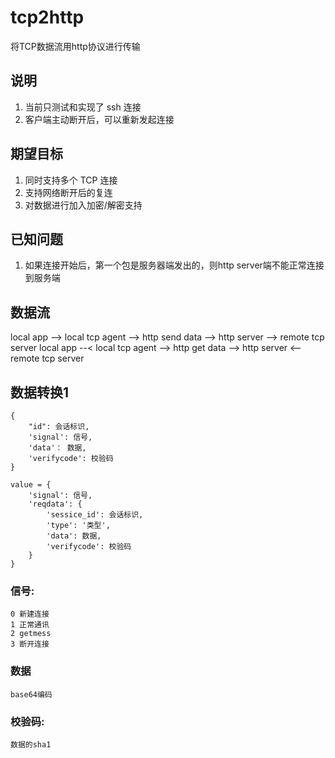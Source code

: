 # tcp2http
将TCP数据流用http协议进行传输

## 说明
1. 当前只测试和实现了 ssh 连接
2. 客户端主动断开后，可以重新发起连接

## 期望目标
1. 同时支持多个 TCP 连接
2. 支持网络断开后的复连
3. 对数据进行加入加密/解密支持

## 已知问题
1. 如果连接开始后，第一个包是服务器端发出的，则http server端不能正常连接到服务端


## 数据流
local app -->  local tcp agent --> http send data --> http server --> remote tcp server
local app --<  local tcp agent --> http get data  --> http server <-- remote tcp server

## 数据转换1
    {
        "id": 会话标识,
        'signal': 信号,
        'data'： 数据,
        'verifycode': 校验码
    }

    value = {
        'signal': 信号,
        'reqdata': {
            'sessice_id': 会话标识,
            'type': '类型',
            'data': 数据,
            'verifycode': 校验码
        }
    }

### 信号:
    0 新建连接
    1 正常通讯
    2 getmess
    3 断开连接

### 数据
    base64编码

### 校验码:
    数据的sha1
